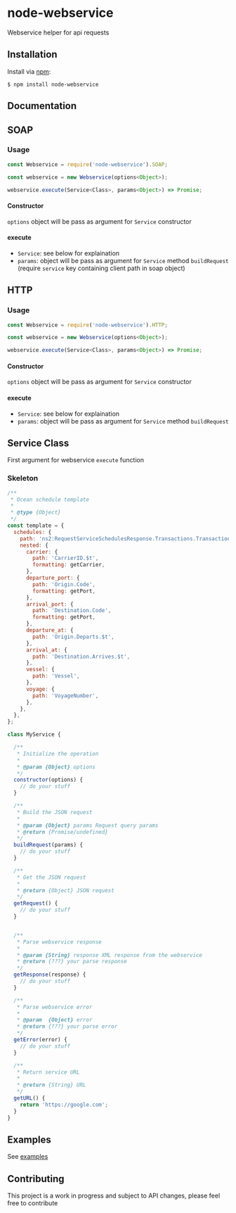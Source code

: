 # node-webservice

Webservice helper for api requests

## Installation

Install via [npm](https://www.npmjs.com/):

```
$ npm install node-webservice
```

## Documentation

## SOAP

### Usage

```javascript
const Webservice = require('node-webservice').SOAP;

const webservice = new Webservice(options<Object>);

webservice.execute(Service<Class>, params<Object>) => Promise;
```

#### Constructor
`options` object will be pass as argument for `Service` constructor

#### execute
- `Service`: see below for explaination
- `params`: object will be pass as argument for `Service` method `buildRequest` (require `service` key containing client path in soap object)


## HTTP

### Usage

```javascript
const Webservice = require('node-webservice').HTTP;

const webservice = new Webservice(options<Object>);

webservice.execute(Service<Class>, params<Object>) => Promise;
```

#### Constructor
`options` object will be pass as argument for `Service` constructor

#### execute
- `Service`: see below for explaination
- `params`: object will be pass as argument for `Service` method `buildRequest`


## Service Class
First argument for webservice `execute` function

### Skeleton

```javascript
/**
 * Ocean schedule template
 *
 * @type {Object}
 */
const template = {
  schedules: {
    path: 'ns2:RequestServiceSchedulesResponse.Transactions.Transaction.Details.ServiceSchedule',
    nested: {
      carrier: {
        path: 'CarrierID.$t',
        formatting: getCarrier,
      },
      departure_port: {
        path: 'Origin.Code',
        formatting: getPort,
      },
      arrival_port: {
        path: 'Destination.Code',
        formatting: getPort,
      },
      departure_at: {
        path: 'Origin.Departs.$t',
      },
      arrival_at: {
        path: 'Destination.Arrives.$t',
      },
      vessel: {
        path: 'Vessel',
      },
      voyage: {
        path: 'VoyageNumber',
      },
    },
  },
};

class MyService {

  /**
   * Initialize the operation
   *
   * @param {Object} options
   */
  constructor(options) {
    // do your stuff
  }

  /**
   * Build the JSON request
   *
   * @param {Object} params Request query params
   * @return {Promise/undefined}
   */
  buildRequest(params) {
    // do your stuff
  }

  /**
   * Get the JSON request
   *
   * @return {Object} JSON request
   */
  getRequest() {
    // do your stuff
  }


  /**
   * Parse webservice response
   *
   * @param {String} response XML response from the webservice
   * @return {???} your parse response
   */
  getResponse(response) {
    // do your stuff
  }

  /**
   * Parse webservice error
   *
   * @param  {Object} error
   * @return {???} your parse error
   */
  getError(error) {
    // do your stuff
  }

  /**
   * Return service URL
   *
   * @return {String} URL
   */
  getURL() {
    return 'https://google.com';
  }
}
```

## Examples

See [examples](https://github.com/marchah/node-webservice/tree/master/example)

## Contributing

This project is a work in progress and subject to API changes, please feel free to contribute
